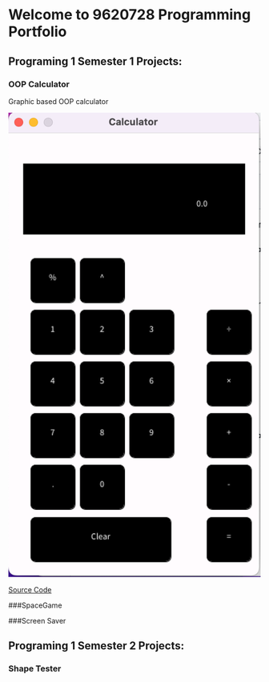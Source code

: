 # Welcome to 9620728 Programming Portfolio

## Programing 1 Semester 1 Projects:

### OOP Calculator

Graphic based OOP calculator

![Running Calculator](https://github.com/9620728/computer-programing1/blob/main/images/Calc.png?raw=true)

[Source Code]([https://github.com/9620728/computer-programing1/upload/main/src/Calculator](https://github.com/9620728/computer-programing1/tree/main/src))

###SpaceGame

###Screen Saver

## Programing 1 Semester 2 Projects:

### Shape Tester
